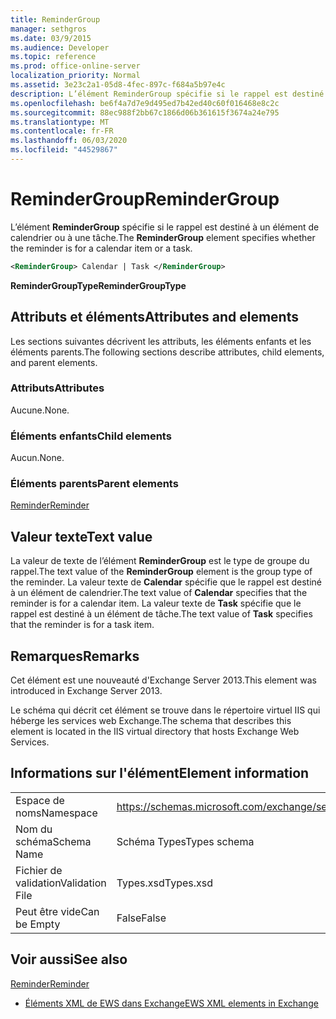 ```yaml
---
title: ReminderGroup
manager: sethgros
ms.date: 03/9/2015
ms.audience: Developer
ms.topic: reference
ms.prod: office-online-server
localization_priority: Normal
ms.assetid: 3e23c2a1-05d8-4fec-897c-f684a5b97e4c
description: L’élément ReminderGroup spécifie si le rappel est destiné à un élément de calendrier ou à une tâche.
ms.openlocfilehash: be6f4a7d7e9d495ed7b42ed40c60f016468e8c2c
ms.sourcegitcommit: 88ec988f2bb67c1866d06b361615f3674a24e795
ms.translationtype: MT
ms.contentlocale: fr-FR
ms.lasthandoff: 06/03/2020
ms.locfileid: "44529867"
---
```

# <a name="remindergroup"></a><span data-ttu-id="286c7-103">ReminderGroup</span><span class="sxs-lookup"><span data-stu-id="286c7-103">ReminderGroup</span></span>

<span data-ttu-id="286c7-104">L’élément **ReminderGroup** spécifie si le rappel est destiné à un élément de calendrier ou à une tâche.</span><span class="sxs-lookup"><span data-stu-id="286c7-104">The **ReminderGroup** element specifies whether the reminder is for a calendar item or a task.</span></span> 
  
```XML
<ReminderGroup> Calendar | Task </ReminderGroup>
```

 <span data-ttu-id="286c7-105">**ReminderGroupType**</span><span class="sxs-lookup"><span data-stu-id="286c7-105">**ReminderGroupType**</span></span>
## <a name="attributes-and-elements"></a><span data-ttu-id="286c7-106">Attributs et éléments</span><span class="sxs-lookup"><span data-stu-id="286c7-106">Attributes and elements</span></span>

<span data-ttu-id="286c7-107">Les sections suivantes décrivent les attributs, les éléments enfants et les éléments parents.</span><span class="sxs-lookup"><span data-stu-id="286c7-107">The following sections describe attributes, child elements, and parent elements.</span></span>
  
### <a name="attributes"></a><span data-ttu-id="286c7-108">Attributs</span><span class="sxs-lookup"><span data-stu-id="286c7-108">Attributes</span></span>

<span data-ttu-id="286c7-109">Aucune.</span><span class="sxs-lookup"><span data-stu-id="286c7-109">None.</span></span>
  
### <a name="child-elements"></a><span data-ttu-id="286c7-110">Éléments enfants</span><span class="sxs-lookup"><span data-stu-id="286c7-110">Child elements</span></span>

<span data-ttu-id="286c7-111">Aucun.</span><span class="sxs-lookup"><span data-stu-id="286c7-111">None.</span></span>
  
### <a name="parent-elements"></a><span data-ttu-id="286c7-112">Éléments parents</span><span class="sxs-lookup"><span data-stu-id="286c7-112">Parent elements</span></span>

[<span data-ttu-id="286c7-113">Reminder</span><span class="sxs-lookup"><span data-stu-id="286c7-113">Reminder</span></span>](reminder.md)
  
## <a name="text-value"></a><span data-ttu-id="286c7-114">Valeur texte</span><span class="sxs-lookup"><span data-stu-id="286c7-114">Text value</span></span>

<span data-ttu-id="286c7-115">La valeur de texte de l’élément **ReminderGroup** est le type de groupe du rappel.</span><span class="sxs-lookup"><span data-stu-id="286c7-115">The text value of the **ReminderGroup** element is the group type of the reminder.</span></span> <span data-ttu-id="286c7-116">La valeur texte de **Calendar** spécifie que le rappel est destiné à un élément de calendrier.</span><span class="sxs-lookup"><span data-stu-id="286c7-116">The text value of **Calendar** specifies that the reminder is for a calendar item.</span></span> <span data-ttu-id="286c7-117">La valeur texte de **Task** spécifie que le rappel est destiné à un élément de tâche.</span><span class="sxs-lookup"><span data-stu-id="286c7-117">The text value of **Task** specifies that the reminder is for a task item.</span></span> 
  
## <a name="remarks"></a><span data-ttu-id="286c7-118">Remarques</span><span class="sxs-lookup"><span data-stu-id="286c7-118">Remarks</span></span>

<span data-ttu-id="286c7-119">Cet élément est une nouveauté d'Exchange Server 2013.</span><span class="sxs-lookup"><span data-stu-id="286c7-119">This element was introduced in Exchange Server 2013.</span></span>
  
<span data-ttu-id="286c7-120">Le schéma qui décrit cet élément se trouve dans le répertoire virtuel IIS qui héberge les services web Exchange.</span><span class="sxs-lookup"><span data-stu-id="286c7-120">The schema that describes this element is located in the IIS virtual directory that hosts Exchange Web Services.</span></span>
  
## <a name="element-information"></a><span data-ttu-id="286c7-121">Informations sur l'élément</span><span class="sxs-lookup"><span data-stu-id="286c7-121">Element information</span></span>

|||
|:-----|:-----|
|<span data-ttu-id="286c7-122">Espace de noms</span><span class="sxs-lookup"><span data-stu-id="286c7-122">Namespace</span></span>  <br/> |https://schemas.microsoft.com/exchange/services/2006/types  <br/> |
|<span data-ttu-id="286c7-123">Nom du schéma</span><span class="sxs-lookup"><span data-stu-id="286c7-123">Schema Name</span></span>  <br/> |<span data-ttu-id="286c7-124">Schéma Types</span><span class="sxs-lookup"><span data-stu-id="286c7-124">Types schema</span></span>  <br/> |
|<span data-ttu-id="286c7-125">Fichier de validation</span><span class="sxs-lookup"><span data-stu-id="286c7-125">Validation File</span></span>  <br/> |<span data-ttu-id="286c7-126">Types.xsd</span><span class="sxs-lookup"><span data-stu-id="286c7-126">Types.xsd</span></span>  <br/> |
|<span data-ttu-id="286c7-127">Peut être vide</span><span class="sxs-lookup"><span data-stu-id="286c7-127">Can be Empty</span></span>  <br/> |<span data-ttu-id="286c7-128">False</span><span class="sxs-lookup"><span data-stu-id="286c7-128">False</span></span>  <br/> |
   
## <a name="see-also"></a><span data-ttu-id="286c7-129">Voir aussi</span><span class="sxs-lookup"><span data-stu-id="286c7-129">See also</span></span>



[<span data-ttu-id="286c7-130">Reminder</span><span class="sxs-lookup"><span data-stu-id="286c7-130">Reminder</span></span>](reminder.md)


- [<span data-ttu-id="286c7-131">Éléments XML de EWS dans Exchange</span><span class="sxs-lookup"><span data-stu-id="286c7-131">EWS XML elements in Exchange</span></span>](ews-xml-elements-in-exchange.md)

